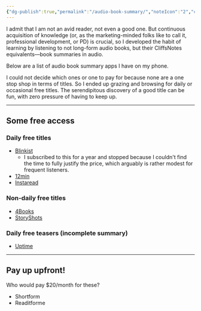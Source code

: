```yaml
---
{"dg-publish":true,"permalink":"/audio-book-summary/","noteIcon":"2","created":"","updated":""}
---
```


I admit that I am not an avid reader, not even a good one. But continuous acquisition of knowledge (or, as the marketing-minded folks like to call it, professional development, or PD) is crucial, so I developed the habit of learning by listening to not long-form audio books, but their CliffsNotes equivalents—book summaries in audio.

Below are a list of audio book summary apps I have on my phone.

I could not decide which ones or one to pay for because none are a one stop shop in terms of titles. So I ended up grazing and browsing for daily or occasional free titles. The serendipitous discovery of a good title can be fun, with zero pressure of having to keep up.

---
## Some free access

### Daily free titles
- [Blinkist](https://www.blinkist.com/)
	- I subscribed to this for a year and stopped because I couldn't find the time to fully justify the price, which arguably is rather modest for frequent listeners.
- [12min](https://12min.com/)
- [Instaread](https://instaread.co/)
### Non-daily free titles
- [4Books](https://4books.com/en)
- [StoryShots](https://www.getstoryshots.com/)
### Daily free teasers (incomplete summary)
- [Uptime](https://uptime.app/)

---
## Pay up upfront!
Who would pay $20/month for these?
- Shortform
- Readitforme